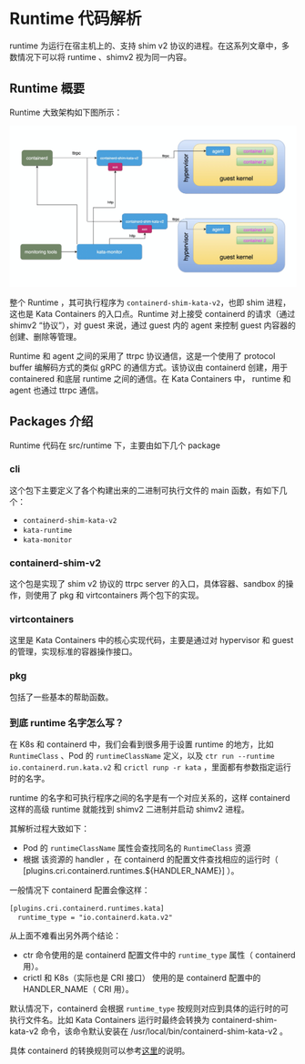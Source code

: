 # Runtime 代码解析

runtime 为运行在宿主机上的、支持 shim v2 协议的进程。在这系列文章中，多数情况下可以将 runtime 、shimv2 视为同一内容。

## Runtime 概要

Runtime 大致架构如下图所示：

![kata-arch](images/runtime-arch.png)

整个 Runtime ，其可执行程序为 `containerd-shim-kata-v2`，也即 shim 进程，这也是 Kata Containers 的入口点。Runtime 对上接受 containerd 的请求（通过 shimv2 “协议”），对 guest 来说，通过 guest 内的 agent 来控制 guest 内容器的创建、删除等管理。

Runtime 和 agent 之间的采用了 ttrpc 协议通信，这是一个使用了 protocol buffer 编解码方式的类似 gRPC 的通信方式。该协议由 containerd 创建，用于 containered 和底层 runtime 之间的通信。在 Kata Containers 中， runtime 和 agent 也通过 ttrpc 通信。

## Packages 介绍

Runtime 代码在 src/runtime 下，主要由如下几个 package

### cli

这个包下主要定义了各个构建出来的二进制可执行文件的 main 函数，有如下几个：
- `containerd-shim-kata-v2`
- `kata-runtime`
- `kata-monitor`

### containerd-shim-v2

这个包是实现了 shim v2 协议的 ttrpc server 的入口，具体容器、sandbox 的操作，则使用了 pkg 和 virtcontainers 两个包下的实现。

### virtcontainers

这里是 Kata Containers 中的核心实现代码，主要是通过对 hypervisor 和 guest 的管理，实现标准的容器操作接口。

### pkg

包括了一些基本的帮助函数。


### 到底 runtime 名字怎么写？

在 K8s 和 containerd 中，我们会看到很多用于设置 runtime 的地方，比如 `RuntimeClass` 、Pod 的 `runtimeClassName` 定义，以及 `ctr run --runtime io.containerd.run.kata.v2` 和 `crictl runp -r kata` ，里面都有参数指定运行时的名字。

runtime 的名字和可执行程序之间的名字是有一个对应关系的，这样 containerd 这样的高级 runtime 就能找到 shimv2 二进制并启动 shimv2 进程。

其解析过程大致如下：

- Pod 的 `runtimeClassName` 属性会查找同名的 `RuntimeClass` 资源
- 根据 该资源的 handler ，在 containerd 的配置文件查找相应的运行时（ [plugins.cri.containerd.runtimes.${HANDLER_NAME}] ）。

一般情况下 containerd 配置会像这样：

```
[plugins.cri.containerd.runtimes.kata]
  runtime_type = "io.containerd.kata.v2"
```

从上面不难看出另外两个结论：

- ctr 命令使用的是 containerd 配置文件中的 `runtime_type` 属性（ containerd 用）。
- crictl 和 K8s（实际也是 CRI 接口） 使用的是 containerd 配置中的 HANDLER_NAME（ CRI 用）。


默认情况下，containerd 会根据 `runtime_type` 按规则对应到具体的运行时的可执行文件名。比如 Kata Containers 运行时最终会转换为 containerd-shim-kata-v2 命令，该命令默认安装在 /usr/local/bin/containerd-shim-kata-v2 。

具体 containerd 的转换规则可以参考[这里](https://github.com/containerd/containerd/tree/master/runtime/v2#binary-naming)的说明。

